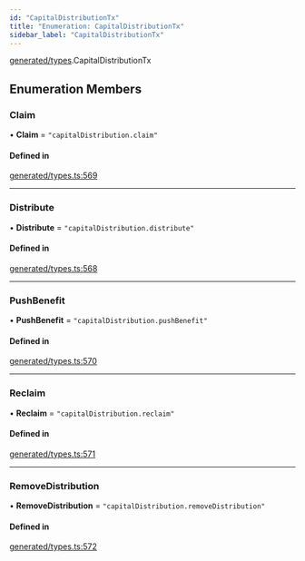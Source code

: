 ```yaml
---
id: "CapitalDistributionTx"
title: "Enumeration: CapitalDistributionTx"
sidebar_label: "CapitalDistributionTx"
---
```


[generated/types](../../../../modules/Generated/Types/Types.md).CapitalDistributionTx

## Enumeration Members

### Claim

• **Claim** = ``"capitalDistribution.claim"``

#### Defined in

[generated/types.ts:569](https://github.com/PolymeshAssociation/polymesh-sdk/blob/b55e63737/src/generated/types.ts#L569)

___

### Distribute

• **Distribute** = ``"capitalDistribution.distribute"``

#### Defined in

[generated/types.ts:568](https://github.com/PolymeshAssociation/polymesh-sdk/blob/b55e63737/src/generated/types.ts#L568)

___

### PushBenefit

• **PushBenefit** = ``"capitalDistribution.pushBenefit"``

#### Defined in

[generated/types.ts:570](https://github.com/PolymeshAssociation/polymesh-sdk/blob/b55e63737/src/generated/types.ts#L570)

___

### Reclaim

• **Reclaim** = ``"capitalDistribution.reclaim"``

#### Defined in

[generated/types.ts:571](https://github.com/PolymeshAssociation/polymesh-sdk/blob/b55e63737/src/generated/types.ts#L571)

___

### RemoveDistribution

• **RemoveDistribution** = ``"capitalDistribution.removeDistribution"``

#### Defined in

[generated/types.ts:572](https://github.com/PolymeshAssociation/polymesh-sdk/blob/b55e63737/src/generated/types.ts#L572)
